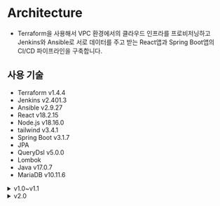 # Architecture

- Terraform을 사용해서 VPC 환경에서의 클라우드 인프라를 프로비저닝하고 Jenkins와 Ansible로 서로 데이터를 주고 받는 React앱과 Spring Boot앱의 CI/CD 파이프라인을 구축합니다.

## 사용 기술

- Terraform v1.4.4
- Jenkins v2.401.3
- Ansible v2.9.27
- React v18.2.15
- Node.js v18.16.0
- tailwind v3.4.1
- Spring Boot v3.1.7
- JPA
- QueryDsl v5.0.0
- Lombok
- Java v17.0.7
- MariaDB v10.11.6

<details><summary>v1.0~v1.1</summary>
<div markdown="1">

- ![image](./img/architecture.PNG)

## Infrastructure

- 지급받은 크레딧을 활용해 네이버 클라우드 플랫폼에 유료 서비스를 포함한 인프라를 구축했습니다.

- 각 서버의 사양은 동일하게 2xCPU, RAM 8GB, SSD 50GB 운영체제는 CentOS 7.3으로 구성했습니다.

- VPC 환경에서 바스티온 호스트 겸 WS를 퍼블릭 서브넷에 생성하고 같은 서브넷에 CI/CD를 담당할 Jenkins 서버를 생성합니다.

- WAS와 DB를 숨기기 위해 프라이빗 서브넷에 서버를 생성하고 또다른 퍼블릭 서브넷에 생성한 NAT Gateway를 통해 패키지의 설치 등 인터넷이 필요한 경우 인터넷을 사용합니다.

- NAT Gateway는 전용 서브넷을 별도로 생성해야 하기 때문에 퍼블릭 서브넷을 하나 더 생성했습니다.

### ACL Rule, ACG

- 네이버 클라우드 플랫폼은 VPC 환경으로 인프라를 구축할 경우 ACL Rule을 각 서브넷에 반드시 적용해야 합니다.

#### 퍼블릭 서브넷

- 퍼블릭 서브넷은 인터넷을 통한 http, https 접속을 허용하고 로컬 ip로 부터 SSH 접속을 허용합니다. 그리고 인터넷을 통한 젠킨스 접속을 위해 젠킨스의 8080 포트도 접속을 허용합니다.

- 프라이빗 서브넷과의 통신을 위해 아웃바운드 룰은 http, https, SSH 뿐만 아니라 WAS가 실행 될 프라이빗 서브넷의 8080 포트도 허용합니다.

#### 프라이빗 서브넷

- 퍼블릭 서브넷으로부터 SSH를 허용하고 클라이언트와 통신하기 위한 8080 포트도 접속을 허용합니다.

- 아웃바운드 룰은 모든 호스트를 대상으로 모든 포트를 허용해두었습니다.

### ACG

- 각 서브넷에 ACL Rule을 적용한 이후에도 각 서버에 ACG를 맵핑해줘야 합니다. 맵핑된 ACG는 http, https, SSH, 8080 포트를 허용합니다.

## Frontend

- 리액트 라이브러리를 사용해서 구현했습니다.

- 입력받은 텍스트는 state로 저장되고 제출 시 값은 JSON 포맷으로 서버에 전달되어 DB에 저장됩니다.

- 조회 기능은 DB에서 모든 텍스트를 axios를 사용해 배열로 호출한 다음 map 함수를 사용해서 li 태그로 렌더링합니다.

## Backend

- 스프링 부트 프레임워크를 사용해서 구현했습니다.

- JPA를 사용해서 Content 객체와 content 테이블을 맵핑해서 객체를 Entity로서의 역할을 하게 했습니다. 클라이언트로부터 입력받은 텍스트는 JSON 포맷으로 넘어오기 때문에 RequestBody 어노테이션을 사용해서 전달받은 후 DB에 저장합니다.

- 조회 기능은 text 열의 모든 항목을 조회해서 리스트로 만든 후 응답으로 반환합니다.

## CI/CD

- Jenkins에서 파이프라인을 생성하고 레포지토리에 업로드된 Jenkinsfile에 명시된 작업을 수행하게 합니다.

- 이 과정에서 배포 자동화를 위해 Ansible 스크립트를 사용해서 퍼블릭 서버와 프라이빗 서버에 명령을 내립니다.

- 빌드된 아티팩트를 서버에 전달하기 위해 네이버 클라우드 플랫폼의 오브젝트 스토리지에 업로드하고 Ansible 스크립트를 통해 다운로드 받습니다.

- 오브젝트 스토리지를 CLI에서 접근하기 위해서는 AWS CLI가 필요합니다. `--endpoint-url=https://kr.object.ncloudstorage.com` 옵션을 사용해 오브젝트 스토리지에 접근합니다.

- 이것을 Jenkins가 수행하기 위해서는 Jenkins에 `AWS_ACCESS_KEY_ID`, `AWS_SECRET_ACCESS_KEY` 환경 변수를 생성해서 Key를 저장해두어야 합니다.

### 프론트엔드

- 프론트엔드는 `npm install`을 통해 필요한 모듈들을 설치한 후 `npm build`로 빌드를 합니다.

- 빌드 후 `dist` 디렉토리에 있는 아티팩트를 압축하여 오브젝트 스토리지에 업로드합니다.

- Ansible 스크립트는 프론트엔드 서버에 아티팩트를 다운로드해서 CentOS에서 Nginx의 홈 디렉토리인 `/usr/share/nginx/html`에 빌드된 아티팩트를 배포합니다.

### 백엔드

- 스프링부트 앱을 빌드하기 위해서 Jenkins 서버에 스프링부트 버전에 대응되는 Java17이 설치되어 있어야 하고 Gradle이 설치되어 있어야 합니다.

- `gradlew`를 실행시키기 위해 권한을 변경하고 `./gradlew build`를 통해 빌드를 합니다.

- 빌드 후 생성된 jar 파일을 오브젝트 스토리지에 업로드합니다.

- Ansible 스크립트를 통해 jar 파일을 다운로드 받고 이전에 스프링부트 앱이 실행될 포트에 실행중인 프로세스가 있다면 다음과 같은 셸 스크립트를 사용해서 프로세스를 종료하고 새로 다운로드 받은 jar 파일을 실행합니다.

- ![image](./img/replaceserver.PNG)

- `lsof -i :8080 | awk '{print $2} | sed -n '2p'`를 통해 8080 포트에서 실행중인 프로세스의 PID를 가져오고 추가 모드 리디렉션을 통해 pid.txt의 마지막 줄에 PID를 추가합니다.

- `tail -1 pid.txt`를 통해 `pid.txt`의 마지막 줄에 저장된 PID를 환경 변수 `SERVER_PID`에 할당합니다.

- `SERVER_PID`를 호출하고 `kill`명령어를 사용해 실행중인 프로세스를 종료합니다.

- 새로운 jar 파일을 `nohup &` 명령어를 사용해 백그라운드로 실행되게 합니다.

- **_여기서 Ansible은 멱등성을 가지기 때문에 실행까지만 한다면 결과가 달라지지 않는다고 판단해서 위 과정을 제대로 수행하지 못합니다. 그렇기 때문에 SERVER_PID를 출력하도록 해서 이전과 다른 결과를 내는 TASK로 인식하게 해서 배포가 원활히 이루어지도록 합니다._**

### Jenkins

- 리액트 앱 빌드를 위해 필요한 NodeJS 플러그인과 깃허브에 PUSH가 되었을 때 파이프라인이 동작할 수 있도록 Github Integration 플러그인을 설치합니다.

- ![image](./img/credential.PNG)

- 깃허브 레포지토리 접근 권한을 얻기 위해 레포지토리 접근 권한을 가진 토큰을 생성해 Jenkins의 Credential에 등록합니다.

- ![image](./img/trigger.PNG)

- 깃허브 레포지토리에 PUSH되는 항목을 자동 빌드할 수 있도록 파이프라인을 생성할 때 빌드 트리거 항목에 `Github hook trigger for GITScm polling` 항목을 체크합니다.

- ![image](./img/webhook.PNG)

- Github Webhook에 `http://[Jenkins 서버 ip]:[Jenkins 포트]/github-webhook/`와 같이 젠킨스 서버를 등록합니다.

- 파이프라인에 Jenkinsfile의 위치와 브랜치 명을 명시합니다.

- 이제 명시한 브랜치에 PUSH가 이루어지면 배포 자동화 파이프라인이 동작합니다.

- CentOS 7.3에서 `ca-certificates`가 원인인 듯한 젠킨스 레포 등록 에러가 있었는데 CentOS 7.8에서는 에러가 나지 않는 것으로 보아 리눅스 디스트로 버전에 따른 차이가 있는 듯 하다. 그리고 CentOS 7.x에 대한 Jenkins의 지원이 곧 끝나기 때문에 이제는 CentOS 8.x 버전으로 서버를 생성하는 것이 좋을 것 같다.

#### Slack Notification

- Jenkins 파이프라인이 동작할 때 Slack에 메세지를 보냅니다.

- Slack Apps에서 `Jenkins CI` 플러그인을 설치하고 Jenkins에서 Slack Notification 플러그인을 설치합니다.

- Slack에서 발급된 토큰으로 Jenkins Credential을 Github 토큰과 마찬가지로 등록합니다. 이 때 Credential의 종류는 Secret Text입니다.

- Jenkins 관리 -> 설정에서 Slack 항목에 Slack 워크스페이스의 서브 도메인과 토큰을 사용해 연결합니다.

- ![image](./img/slacknotify.PNG)

- ![image](./img/slacknotify2.PNG)

- 위와 같이 연결 테스트를 통해 연결을 확인할 수 있습니다.

- 마지막으로 Jenkinsfile에 각 배포 자동화 단계별로 slackSend 항목에 메세지를 보낼 채널, 메세지를 정의합니다.

- ![image](./img/slacknotify3.PNG)

# 되돌아보며

<details><summary>Architecture</summary>
<div markdown="1">

- 이 레포지토리의 이름을 Architecture라고 지은 것도 목적이 아키텍처의 단계적인 확장이여서 그렇게 지었다. 하지만 후술할 문제들로 인해서 지속적인 확장을 할 수 없게 되었다.

- 지금의 아키텍처도 모두 퍼블릭 서브넷에 퍼블릭 서버로만 생성하던 것보다는 보안 측면에서 더 좋은 방향으로 발전한 것이지만 그래도 목표를 더 높게 잡아서 아쉬움이 많이 남는다.

- ![image](./img/final.PNG)

- 원래 목표로 했던 아키텍처이다. 지금의 형태에서 DB 서버를 따로 분리하는 것, slave DB 서버를 추가하는 것, 백엔드 서버를 추가로 생성하고 로드밸런서를 생성해서 연결하는 것으로 단계적인 확장을 생각했었다.

- 아키텍처 자체에 대해 이전과 다르게 생각하게 된 점이 있다.

- 일반적으로 알려진 모범 사례와 같은 아키텍처가 현업에서 반드시 구축되고 그것에 기반한 서비스가 운영되지는 않는다는 것을 알게 되었기 떄문이다.

- 아키텍처도 결국 요구사항에 맞게 구성되는 것이며 회사마다 심지어 같은 회사일지라도 팀마다 다르다.

- 프론트엔드, 백엔드, 데이터베이스를 한 서버에 배포하고 서버를 여러개 운영하는 곳, 프론트엔드와 BFF를 하나의 서버에 배포하고 스프링 클라우드를 사용해서 API 게이트웨이를 생성해 클라이언트와 통신하면서 마이크로 서비스를 프라이빗으로 숨기는 곳 등 학교 동기들에게 물어보면서 알게 되었다.

- ![image](./img/apigateway.png)

- 엔지니어링도 개발과 마찬가지로 결국 대응인 것 같다. 상황에 맞게 요구사항에 맞게 필요한 아키텍처를 사용하는 것이 중요한 것 아닐까

<div>
</details>

<details><summary>CI/CD</summary>
<div markdown="1">

- 리액트 앱의 CI/CD는 이전에도 해본 것이기 때문에 큰 문제가 없었다. 아니 문제가 있긴 했다.

- 문제는 바로 `package.json`의 경로였다. Jenkins는 파이프라인과 연결된 브랜치를 있는 그대로 workspace에 복사해온다. 그럼 client 디렉토리 안에 `package.json`이 있고 Jenkins는 그 밖에서 `npm install`을 수행하는데 이 문제를 어떻게 해결해야 할 지 처음엔 몰라서 deploy 브랜치를 따로 생성하고 소스코드를 밖으로 꺼내서 PUSH를 했다.

- 마무리를 하기로 마음을 먹은 이후에 알게된 것이지만 `--prefix` 옵션을 통해 `npm` 명령어를 수행할 경로를 지정할 수가 있었다.

- 그렇게 하면 개발자들이 개발을 진행하는 디렉토리 구조 그대로 유지하면서 main 브랜치를 통해 CI/CD 파이프라인을 구축할 수 있다.

- 진짜 문제는 스프링 부트 앱의 CI/CD 였다. 사실 문제라기보다 처음 시도해보는 것이였고 이전 리액트 앱 CI/CD는 정말 최고의 훌륭한 선생님으로부터 배울 수 있었지만 스프링 앱은 좋은 예시를 알 수 없기 때문에 이렇게 하면 될 것이다 라는 추측과 안되는 상황을 해결하기 위한 대응의 연속이었다.

- 리액트 앱과 마찬가지로 빌드 명령을 수행할 때 경로의 문제가 있었다. 그리고 이렇게 하는 것이 맞나? 라는 생각이 가장 강하게 들었던 부분은 JPA에 명시된 데이터베이스 URL에 Entity에 해당하는 테이블이 있어야 빌드가 되기 때문에 Jenkins 서버에 MySQL을 설치하고 똑같은 스키마를 가진 테이블을 생성한 다음 빌드를 했다.

- 데이터베이스 URL을 백엔드 서버에 있는 데이터베이스로 하면 되지 않나 생각했지만 인식을 하지 못했고 이 부분은 후술할 퍼블릭 서버와 프라이빗 서버 간 통신에 대해 아직 명확하게 알지 못하기 떄문에 문제가 무엇인지 어떻게 했어야 하는지 경로 문제와 마찬가지로 제발 누가 알려줬으면 좋겠다는 마음이 간절하다.

<div>
</details>

<details><summary>IaC</summary>
<div markdown="1">

- 사실 인프라의 확장을 포기하게 된 가장 큰 이유가 바로 Terraform이다.

- Terraform state의 유실을 간과하고 git checkout을 반복하며 프론트엔드와 백엔드 코드를 수정하다보니 이미 Terraform은 생성된 리소스들의 정체를 잊어버렸다.

- 처음 Terraform 강의를 들을 때 가장 강조되었던 것이 Terraform backend였는데 활용 방법에만 집중해서 이런 상황이 생기지 않았나 싶다.

- 만약 Terraform만이라도 WSL 우분투에서 진행해서 리소스를 계속 인식할 수 있게 되었더라면 혹은 도커 컨테이너 내에서 작업을 했다면 이런 상황을 피할 수 있었을텐데 아쉬움이 많이 남는다.

- 이 부분도 마무리하면서 찾아보니 state 파일을 서로 공유하고 인프라를 계속 프로비저닝 할 수 있게 S3 버킷과 같은 원격 저장소에 업로드해서 공유하는 방식을 채택한다고 한다.

- 어떤 리소스를 추가했는지 아니면 수정했는지에 따라 깃 브랜치 전략에서 feature를 세분화해서 브랜치를 생성하듯이 각 state 파일을 업로드해서 관리를 하는 것 같다.

- ```
  terraform {
    backend "s3" {
        bucket         = "tf101-apne2-tfstate"
        key            = "terraform101/iam/terraform.tfstate"
        region         = "ap-northeast-2"
        encrypt        = true
        dynamodb_table = "terraform-lock"
    }
  }
  ```

- state의 유실은 만약 내가 실제 프로젝트를 운영 중에 일어났다면 아찔했을 것 같다. 그래도 큰 실수를 통해 나아가야할 방향을 알게 되었다면 오히려 더 좋은 일이라고 생각한다.

<div>
</details>

<details><summary>Automation</summary>
<div markdown="1">

- 이번에 가장 절실히 중요성을 꺠달은 부분이 자동화이다. 처음 CI/CD를 구축할 때 서버를 생성하고 Nginx의 설치나 Jenkins의 설치를 Ansible 스크립트를 통해 하는 이유를 알지 못했다.

- 중요성을 깨달았던 이유는 CI/CD 파이프라인 구축이 완료되어가던 시점에 Jenkins 서버를 통째로 날렸기 때문이다.

- 이유는 이전에 Ansible을 설치할 때 pip를 사용해서 설치를 했고 CentOS에 기본으로 설치된 파이썬 2.7버전과 pip로는 Ansible을 설치할 수 없어서 파이썬 3.x 버전을 설치해서 Ansible을 설치했다.

- 비슷한 사례를 많이 봤는데 이렇게 하면 yum이 에러가 발생한다. 파이썬의 버전 문제 때문이다.

- yum으로 MySQL을 설치하려다가 에러가 발생했고 실수로 yum을 삭제하는 대참사가 일어난다. rpm으로 MySQL을 설치하거나 yum을 설치하거나 하려고 했으나 설치하는 방법도 찾을 수가 없었다.

- 결국 눈물을 머금고 Jenkins 서버를 새로 구성하기로 결심했는데 이 때 내가 서버를 구성하는 Ansible 스크립트를 가지고 있어서 자동화가 가능했다면 이런 상황에 대응할 수 있었겠다는 생각이 들었다.

- 이것을 더 확장시키면 프로젝트가 진행되면서 추가로 서버를 구성해야할 때도 서버를 생성하고 그 서버에 접속해서 하나하나 설치를 하는 것보다 Terraform도 재사용 가능하도록 코드를 작성하고 생성된 서버에 필요한 구성을 자동화 스크립트를 통해 빠르게 진행하는 것이 내가 해야할 업무인 것이다.

- 이것이 자동화의 의의이며 자동화 스크립트는 서버를 다시 구성해야 하는 문제가 발생했을 때 내가 대응할 수 있는 자산이라고 생각했다.

- 그동안 코드를 웬만해서는 재사용하지 않고 0부터 다시를 스스로 강조했다. 이유는 생각을 많이 하고 이전에는 보이지 않았던 것을 찾아내기 위해서이다.

- 이제는 재사용 가능한 코드의 중요성을 생각하면서 밸런스를 맞춰야 할 것 같다.

- ```yaml
  - name: "Create Jenkins Server"
    gather_facts: false
    hosts: all
    become: true
    tasks:
        - name: "yum update"
            yum:
                name: '*'
                state: latest
        - name: "Install epel-release and Java for Jenkins"
            yum:
                name:
                  - epel-release
                  - java-11-openjdk
                state: present
        - name: "wget Jenkins repo"
            shell:
                cmd: "wget -O /etc/yum.repos.d/jenkins.repo https://pkg.jenkins.io/redhat-stable/jenkins.repo"
        - name: "import Jenkins repo key"
            shell:
                cmd: "rpm --import https://pkg.jenkins.io/redhat-stable/jenkins.io.key"
        - name: "Install Jenkins"
            yum:
                name: jenkins
                state: present
        - name: "Start Jenkins"
            shell:
                cmd: "systemctl start jenkins"
  ```
- Jenkins 서버 구성을 위한 스크립트는 위와 같이 작성할 수 있을 것이다. 하지만 아직 빌드를 위한 Java17 설치와 gradle의 설치 그리고 gradle home의 환경변수 등록 스크립트를 어떻게 자동으로 실행시킬 것인지 또한 방법을 계속 찾아봐야 한다.

- 앞으로 계속 인프라를 구축하고 CI/CD를 구축하고 개발을 진행할 것이기 때문에 Jenkins 외에 다른 서버 구성들 또한 스크립트를 통해 자동화할 수 있도록 개선할 생각이다.

- 이 부분을 Ansible이 아닌 Terraform을 통해서 대신할 수 있는 듯 하다. 위에서 문제점으로 생각했던 서버를 생성할 때 그 서버에 설정을 하기 위한 스크립트를 실행시키도록 할 때 Ansible을 사용하면 전달의 방법이 떠오르지 않았는데 Terraform의 provisioner를 사용해서 AWS configure 등의 작업을 수행할 수 있을 것 같다.

<div>
</details>

<details><summary>Why Docker?</summary>
<div markdown="1">

- 도커를 사용해야 할 이유는 차고 넘친다. 그리고 절실히 느끼기도 했다.

- 위에서 서술한 바와 같이 나는 자동화를 통해 일관된 결과를 발생시켜야 한다. 도커는 그 역할을 수행하기에 최적의 기술이다. 도커를 사용하면 도커 이미지가 미리 준비되어 있으니 일관된 결과를 효율적으로 만들어낼 수 있다.

- 왜 도커를 사용하는지 도커를 사용하면 좋은 점이 무엇인지 직접 느끼고 깨달았다는 점도 아주 큰 수확이다. 앞으로의 방향을 정하는 데에 도움이 되었기 때문이다.

<div>
</details>

<details><summary>Nginx</summary>
<div markdown="1">

- 가장 괴롭게 만들었던 것이 Nginx Reverse Proxy이다.

- 구글링으로 해결이 되지 않아서 현업에 있는 대학 동기들과 다른 현업 개발자들에게 자문을 구했다. 일단 논리는 간단하다.

- 퍼블릭 서버에서 리액트 앱은 요청을 자신이 동작하는 ip와 포트로 요청을 보낸다.

- Nginx는 해당 포트로 오는 요청을 프라이빗 서버의 스프링 부트 앱이 실행중인 포트로 보낸다.

- 하지만 Nginx의 configure 파일들을 수정하고 재시작하면 Nginx가 실행되지 않는 오류가 계속 발생했다.

- `journalctl -xe` 명령어로 오류를 확인하더라도 어떤 문제인지 왜 오류가 나는지 알 수가 없으니 이후에 내가 맡아야 할 업무에 이런 오류를 해결하는 트러블 슈팅도 포함되어 있을텐데 나도 누가 해결해줬으면 하는 마음이였다.

- 하지만 Nginx를 배포에 사용하는 것 외에 활용하는 것도 이번이 처음이였으니 동작하는 방식 그리고 configure 하는 방법에 대해 앞으로 숙지하면 되는 것이다.

- 그리고 숙지한 이후에 Nginx의 configure 파일도 동작 결과를 미리 알고 작성해둔다면 WS를 더 빨리 구성해서 팀에 도움이 될 수 있을 것 같다.

- 인프라의 확장이 목적이지만 우선 앱이 잘 동작해야 하는데 이부분 때문에 해당 목적을 이루지 못한 점도 많이 아쉽다.

- 두 서버 간 통신을 Nginx를 통해 해결했어야 하는게 맞는지 코드의 문제인지 퍼블릭 서버와 프라이빗 서버의 통신에 있어서 근본적으로 불가능한 부분이 있는 것인지 모르겠다. 이 부분도 정말 누가 알려줬으면 하는 마음이 간절하다.

<div>

</details>

<details><summary>보안성</summary>
<div markdown="1">

- 프라이빗 서브넷을 구축하고 그 안에 DB와 WAS를 두려고 했던 것도 보안성 측면에서 더 나은 인프라를 구축하려고 한 것은 맞다.

- 그렇다고 보안을 크게 생각하고 한 것은 아니였다. 학교에서 네트워크 강의를 들을 때도 보안에 대한 내용은 항상 생략되었고 간과한 부분 중 하나이다.

- ![image](./img/bruteforce1.PNG)

- ![image](./img/bruteforce2.png)

- 퍼블릭 서버인 Jenkins 서버와 WS에 SSH 브루트포스 공격이 있었다. 실제로 서버를 공격할 의도로 일어난 것인지 알 수는 없지만 보안성의 향상에 대해 생각해보게 되는 좋은 일이였다.

- 이 문제에 대해 어떻게 해결할 수 있을까에 대한 해답은 우선 더이상 간단한 비밀번호를 사용하지 않는 것이다. 비밀번호가 복잡해서 사용이 불편하다면 SSH 키를 등록해서 비밀번호 없이 접속하면 된다.

- 그리고 서버 내에서 SSH 접속에 일정 횟수 이상 실패할 경우 접속을 차단하는 방법이 있다면 퍼블릭 서버를 보호하는 좋은 방법이 될 것 같다.

- 이외에도 인프라 전체의 보안에 대해 그리고 마지막 학기 정보보호와 보안 기초 수업에서 대표적인 공격과 그 대응 방법에 대해 숙지하고 적용할 수 있는 부분이 있는지 생각해보기로 했다.

<div>
</details>

<details><summary>버전 관리</summary>
<div markdown="1">

- 오픈 소스 수업에서 직접 Git Flow로 협업하는 연습을 하고 브랜치 관리를 많이 연습했다. 내가 잘 하고 싶은 부분이기도 했기 때문에 성실히 임했다.

- 그래서 어느정도 충분히 잘 이행할 수 있을 것이라고 생각했다. 하지만 예상치 못한 부분에서 수정이 필요할 경우 develop으로의 병합과 전체 버전 관리 상황에 대해 놓치게 되었다.

- 내가 수정할 부분에 대해 이런 브랜치를 이 브랜치의 이 부분을 기점으로 해야겠다 같은 생각을 오류가 발생한 상황에 침착하게 할 수 있어야 한다.

- 그리고 다른 공개 레포지토리들을 살펴봤다. 생각했던 것 보다 훨씬 더 많은 브랜치를 만들어서 협업을 하고 긴밀한 협업을 위해 생각 이상으로 전체 개발 상황에 대한 소통이 필요한 것 같다.

<div>
</details>

<details><summary>좋았던 점들</summary>
<div markdown="1">

- 첫번째로 좋은 점은 내가 어떤 엔지니어가 되어야 할 지에 대해 생각하게 된 점이다.

- 이전까지는 기술의 숙련, 문제 해결 능력과 대응 능력 그리고 컴퓨터 과학에 기반해서 생각할 수 있는 능력을 키우기 위한 과정에 집중했다면 이제는 그 능력을 어떤 방향으로 사용하고 더 키워나갈 것인지를 생각하게 된 것 같다.

- 희망하는 포지션을 확정했다는 말과 같은 것 같다.

- 조금 더 풀어서 이야기하면 프론트엔드 개발자를 목표로 시작해서 부족한 코딩 스킬과 컴퓨터 과학을 채우기 위해 희망 포지션을 완전히 지운 채로 공부를 하다가 내가 임하는 마음이 편하고 의욕이 더 생기는 분야를 찾게되고 그 분야의 멘토를 만나 더 확신을 가지고 그 포지션의 실무를 맡기 위해 벽을 넘는 과정을 계속하고 또 하나의 벽을 넘은 다음 마무리하며 지난 시간을 되돌아보는 것이 가장 좋았던 점이다.

<div>
</details>

<details><summary>앞으로의 방향</summary>
<div markdown="1">

- 어떤 기술을 사용해서 프로젝트를 진행할 것인지는 명확하다. 컨테이너, 컨테이너 오케스트레이션, 모니터링 구축을 키워드로 진행할 것이다.

- 지금까지 공부를 하면서 항상 사용하는 이유가 명확하지 않은데 직업 훈련과 같이 기술을 익히는 것에 거부감을 느껴왔다. 아무런 동기부여가 되지 않고 억지로 하려고 하면 오히려 피하게 되고 교과서를 더 찾게 되었다.

- 하지만 이제는 나에게 명확한 이유가 생겼기 때문에 물 흐르듯 도전을 계속하면 될 것 같다.

- 그리고 개발에 대해서도 생각이 더 넓어졌다. 개발을 위한 기술의 습득 이상으로 중요한 부분은 도메인인 것 같다.

- 모두가 똑같이 C언어로 시작해서 자신이 좋아하는 과목과 개발 언어, 프레임워크를 찾아간다. 이후 개발자로 그리고 엔지니어로 삶을 이어나간다면 사업 분야에 따라서 도메인에 따라서 더 세분화되고 전문화 되지 않을까. 커머스 업계에 있는 사람이라면 커머스 관련 도메인을 개발하고 그것에 능숙한 사람이다. 그리고 커머스 서비스를 위한 아키텍처가 있을 것이고 그 업계에서 일하는 방식이 있을 것이다.

- 다양한 도메인을 사이드 프로젝트 챌린지를 통해서라도 접해보는 것도 좋을 것 같고 이런 생각이 이 직업을 택한 사람으로서 가지고 있어야할 생각인 것 같다.

<div>
</details>

<div>
</details>

<details><summary>v2.0</summary>
<div markdown="1">

# 문제점 파악

- 우선 지난번에 프로젝트를 진행했을 때 문제점이라고 생각했던 점은 Nginx의 리버스 프록시였다. 하지만 그 문제가 아니라는 것을 알아냈다.

- 문제는 Spring App 자체에 있었다. 트래픽이 온전히 전달이 되는지 안되는지 확인이 되지 않아서 좌절했지만 백엔드 개발 자체의 문제라면 코드를 수정해서 고치면 그만이다.

- 그때 배포된 스프링 앱에 문제가 있는 것인지 확인하려고 WS의 80번 포트로 WAS의 8080 포트를 불러와서 확인했을 때 405 에러가 뜬 스프링 화이트 라벨 에러 페이지를 확인했었다. 이 부분이 지금 다시 확인해보니 로컬에서도 똑같이 발생한다. 그때는 로컬에서는 멀쩡했던 것으로 기억하는데...

- 그리고 프로젝트를 마치고 면접을 본 후 몇달동안 인프라 측면에서의 해결법은 충분히 얻었다. 이제 App만 제대로 작동시키면 된다! 화이팅!!

- Spring App의 리팩토링을 1순위로 하고 그 후 CRUD 추가 구현, 프론트엔드에서도 React로 CRUD 요청을 보내도록 한다.

- 아키텍처는 바로 이중화된 3-tier로 방향을 잡는다. 완성되고 온전히 동작을 한다면 그 다음 v3.0으로 쿠버네티스 클러스터로 넘어가자.

# 중간 후기

- 회고는 좀만 미루고 일단 계획부터 남겨 두자고

- 개발이 완료된 상태인데 문제는 지금 만들어둔 토폴로지대로 인프라를 구축했을때 App이 모두 정상적으로 동작을 할 것인가이다.

- 일단은 Terraform을 사용해서 구축을 시도한다. 이 부분도 Terraform으로는 처음 생성해보는 리소스 생성이 원활하지 않으면 콘솔에서 해결한다.

- S3를 사용하던 어떤 방법이던 일단 배포는 직접 한다. 동작 확인이 우선이고 CI/CD의 구축은 크게 수정할 사항이 없고 구축이 되어있기 때문이다.

- 동작이 모두 확인되면 그때 CI/CD 파이프라인을 구축한다. 개선이 필요한 부분이 있으면 개선한다. Jenkins + Ansible을 그대로 사용할 것이다.

<div>
</details>
